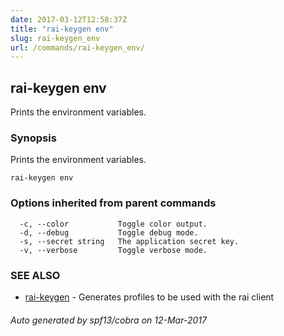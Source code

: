 ```yaml
---
date: 2017-03-12T12:58:37Z
title: "rai-keygen env"
slug: rai-keygen_env
url: /commands/rai-keygen_env/
---
```

## rai-keygen env

Prints the environment variables.

### Synopsis


Prints the environment variables.

```
rai-keygen env
```

### Options inherited from parent commands

```
  -c, --color           Toggle color output.
  -d, --debug           Toggle debug mode.
  -s, --secret string   The application secret key.
  -v, --verbose         Toggle verbose mode.
```

### SEE ALSO
* [rai-keygen](/commands/rai-keygen/)	 - Generates profiles to be used with the rai client

###### Auto generated by spf13/cobra on 12-Mar-2017
